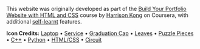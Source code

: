 This website was originally developed as part of the [Build Your Portfolio Website with HTML and CSS](https://coursera.org/share/3b094dbe5134c6df04de4b6fb2c82b38) course by [Harrison Kong](https://github.com/harrisonkong) on Coursera, with additional [self-learnt](https://w3schools.com) features.

**Icon Credits:**
[Laptop](https://www.flaticon.com/free-icon/laptop_59505) • 
[Service](https://www.flaticon.com/free-icons/quality) • 
[Graduation Cap](https://www.flaticon.com/free-icon/graduation-cap_686051) • 
[Leaves](https://www.flaticon.com/free-icon/leaves_1490749?term=nature&page=1&position=1&origin=search&related_id=1490749) • 
[Puzzle Pieces](https://www.flaticon.com/free-icon/puzzle-piece_4205637) • 
[C++](https://www.flaticon.com/free-icons/coding) •
[Python](https://www.flaticon.com/free-icons/python) • 
[HTML/CSS](https://www.citypng.com/photo/26157/html5-css3-logos-icons-free-png) • 
[Circuit](https://www.flaticon.com/free-icons/circuit)
